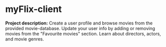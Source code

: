 # myFlix-client

**Project description:** Create a user profile and browse movies from the provided movie-database. Update your user info by adding or removing movies from the "Favourite movies" section. Learn about directors, actors, and movie genres.
